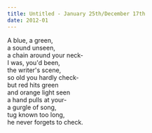 ```yaml
---
title: Untitled - January 25th/December 17th
date: 2012-01
---
```


A blue, a green,  
a sound unseen,  
a chain around your neck-  
I was, you'd been,  
the writer's scene,  
so old you hardly check-  
but red hits green  
and orange light seen  
a hand pulls at your-  
a gurgle of song,  
tug known too long,  
he never forgets to check.  
